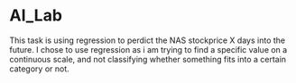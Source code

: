 # AI_Lab

This task is using regression to perdict the NAS stockprice X days into the future. I chose to use regression as i am trying to find a specific value on a continuous scale, and not classifying whether something fits into a certain category or not.  
